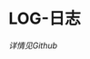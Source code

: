 # LOG-日志
*详情见Github*
<!-- 引入组件 -->
<script setup>
import Timeline from '/vercel/path0/.vitepress/theme/components/Timeline.vue'

// 时间线数据
const timelineData = [
  {
    date: '2025/10/01',
    title: '文档大修改',
    details: [
      '添加日志',
      '删改mb内容',
      '删改链接，重新调整布局',
      '添加命令复制提示'
    ]
  }
]
</script>

<!-- 使用组件 -->
<Timeline :items="timelineData" />
